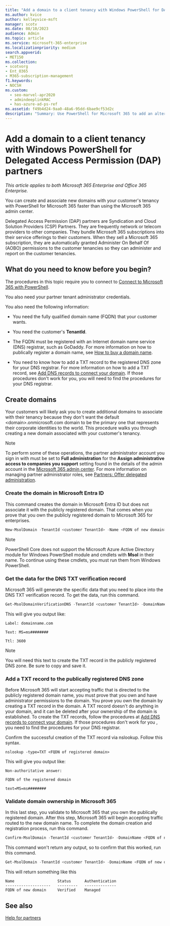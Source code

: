 ```yaml
---
title: "Add a domain to a client tenancy with Windows PowerShell for DAP partners"
ms.author: kvice
author: kelleyvice-msft
manager: scotv
ms.date: 08/10/2023
audience: Admin
ms.topic: article
ms.service: microsoft-365-enterprise
ms.localizationpriority: medium
search.appverid:
- MET150
ms.collection:
- scotvorg
- Ent_O365
- M365-subscription-management
f1.keywords:
- NOCSH
ms.custom:
  - seo-marvel-apr2020
  - admindeeplinkMAC
  - has-azure-ad-ps-ref
ms.assetid: f49b4d24-9aa0-48a6-95dd-6bae9cf53d2c
description: "Summary: Use PowerShell for Microsoft 365 to add an alternate domain name to an existing customer tenant."
---
```


# Add a domain to a client tenancy with Windows PowerShell for Delegated Access Permission (DAP) partners

*This article applies to both Microsoft 365 Enterprise and Office 365 Enterprise.*

You can create and associate new domains with your customer's tenancy with PowerShell for Microsoft 365 faster than using the Microsoft 365 admin center.

Delegated Access Permission (DAP) partners are Syndication and Cloud Solution Providers (CSP) Partners. They are frequently network or telecom providers to other companies. They bundle Microsoft 365 subscriptions into their service offerings to their customers. When they sell a Microsoft 365 subscription, they are automatically granted Administer On Behalf Of (AOBO) permissions to the customer tenancies so they can administer and report on the customer tenancies.
## What do you need to know before you begin?

The procedures in this topic require you to connect to [Connect to Microsoft 365 with PowerShell](connect-to-microsoft-365-powershell.md).

You also need your partner tenant administrator credentials.

You also need the following information:

- You need the fully qualified domain name (FQDN) that your customer wants.

- You need the customer's **TenantId**.

- The FQDN must be registered with an Internet domain name service (DNS) registrar, such as GoDaddy. For more information on how to publically register a domain name, see [How to buy a domain name](../admin/get-help-with-domains/buy-a-domain-name.md).

- You need to know how to add a TXT record to the registered DNS zone for your DNS registrar. For more information on how to add a TXT record, see [Add DNS records to connect your domain](../admin/get-help-with-domains/create-dns-records-at-any-dns-hosting-provider.md). If those procedures don't work for you, you will need to find the procedures for your DNS registrar.

## Create domains

 Your customers will likely ask you to create additional domains to associate with their tenancy because they don't want the default \<domain>.onmicrosoft.com domain to be the primary one that represents their corporate identities to the world. This procedure walks you through creating a new domain associated with your customer's tenancy.

> [!NOTE]
> To perform some of these operations, the partner administrator account you sign in with must be set to **Full administration** for the **Assign administrative access to companies you support** setting found in the details of the admin account in the <a href="https://go.microsoft.com/fwlink/p/?linkid=2024339" target="_blank">Microsoft 365 admin center</a>. For more information on managing partner administrator roles, see [Partners: Offer delegated administration](https://go.microsoft.com/fwlink/p/?LinkId=532435).

<a name='create-the-domain-in-azure-active-directory'></a>

### Create the domain in Microsoft Entra ID

This command creates the domain in Microsoft Entra ID but does not associate it with the publicly registered domain. That comes when you prove that you own the publicly registered domain to Microsoft 365 for enterprises.

```powershell
New-MsolDomain -TenantId <customer TenantId> -Name <FQDN of new domain>
```

> [!NOTE]
> PowerShell Core does not support the Microsoft Azure Active Directory module for Windows PowerShell module and cmdlets with **Msol** in their name. To continue using these cmdlets, you must run them from Windows PowerShell.

### Get the data for the DNS TXT verification record

 Microsoft 365 will generate the specific data that you need to place into the DNS TXT verification record. To get the data, run this command.

```powershell
Get-MsolDomainVerificationDNS -TenantId <customer TenantId> -DomainName <FQDN of new domain> -Mode DnsTxtRecord
```

This will give you output like:

 `Label: domainname.com`

 `Text: MS=ms########`

 `Ttl: 3600`

> [!NOTE]
> You will need this text to create the TXT record in the publicly registered DNS zone. Be sure to copy and save it.

### Add a TXT record to the publically registered DNS zone

Before Microsoft 365 will start accepting traffic that is directed to the publicly registered domain name, you must prove that you own and have administrator permissions to the domain. You prove you own the domain by creating a TXT record in the domain. A TXT record doesn't do anything in your domain, and it can be deleted after your ownership of the domain is established. To create the TXT records, follow the procedures at [Add DNS records to connect your domain](../admin/get-help-with-domains/create-dns-records-at-any-dns-hosting-provider.md). If those procedures don't work for you , you need to find the procedures for your DNS registrar.

Confirm the successful creation of the TXT record via nslookup. Follow this syntax.

```console
nslookup -type=TXT <FQDN of registered domain>
```

This will give you output like:

 `Non-authoritative answer:`

 `FQDN of the registered domain`

 `text=MS=ms########`

### Validate domain ownership in Microsoft 365

In this last step, you validate to Microsoft 365 that you own the publically registered domain. After this step, Microsoft 365 will begin accepting traffic routed to the new domain name. To complete the domain creation and registration process, run this command.

```powershell
Confirm-MsolDomain -TenantId <customer TenantId> -DomainName <FQDN of new domain>
```

This command won't return any output, so to confirm that this worked, run this command.

```powershell
Get-MsolDomain -TenantId <customer TenantId> -DomainName <FQDN of new domain>
```

This will return something like this

```console
Name                   Status      Authentication
--------------------   ---------   --------------
FQDN of new domain     Verified    Managed
```

## See also

[Help for partners](https://go.microsoft.com/fwlink/p/?LinkID=533477)
